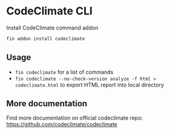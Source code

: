 # CodeClimate CLI

Install CodeClimate command addon

```bash
fin addon install codeclimate
```

## Usage

- `fin codeclimate` for a list of commands
- `fin codeclimate --no-check-version analyze -f html > codeclimate.html` to export HTML report into local directory

## More documentation

Find more documentation on official codeclimate repo:
https://github.com/codeclimate/codeclimate
